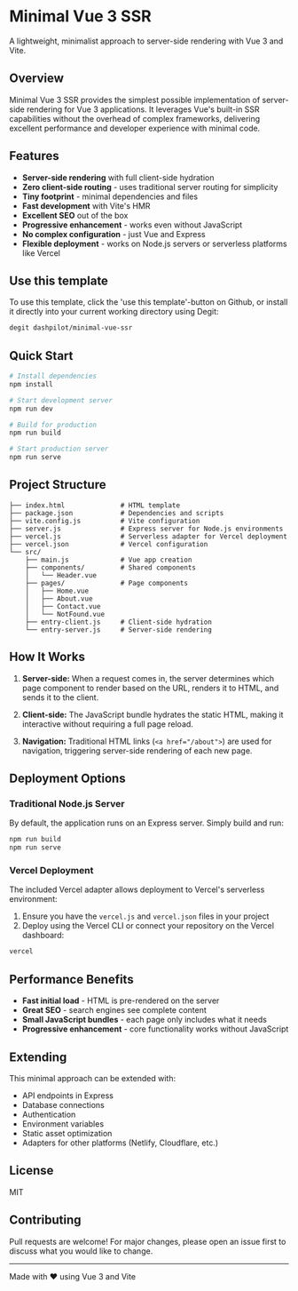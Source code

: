 # Minimal Vue 3 SSR

A lightweight, minimalist approach to server-side rendering with Vue 3 and Vite.

## Overview

Minimal Vue 3 SSR provides the simplest possible implementation of server-side rendering for Vue 3 applications. It leverages Vue's built-in SSR capabilities without the overhead of complex frameworks, delivering excellent performance and developer experience with minimal code.

## Features

- **Server-side rendering** with full client-side hydration
- **Zero client-side routing** - uses traditional server routing for simplicity
- **Tiny footprint** - minimal dependencies and files
- **Fast development** with Vite's HMR
- **Excellent SEO** out of the box
- **Progressive enhancement** - works even without JavaScript
- **No complex configuration** - just Vue and Express
- **Flexible deployment** - works on Node.js servers or serverless platforms like Vercel

## Use this template

To use this template, click the 'use this template'-button on Github, or install it directly into your current working directory using Degit:

```bash
degit dashpilot/minimal-vue-ssr
```

## Quick Start

```bash
# Install dependencies
npm install

# Start development server
npm run dev

# Build for production
npm run build

# Start production server
npm run serve
```

## Project Structure

```
├── index.html              # HTML template
├── package.json            # Dependencies and scripts
├── vite.config.js          # Vite configuration
├── server.js               # Express server for Node.js environments
├── vercel.js               # Serverless adapter for Vercel deployment
├── vercel.json             # Vercel configuration
└── src/
    ├── main.js             # Vue app creation
    ├── components/         # Shared components
    │   └── Header.vue
    ├── pages/              # Page components
    │   ├── Home.vue
    │   ├── About.vue
    │   ├── Contact.vue
    │   └── NotFound.vue
    ├── entry-client.js     # Client-side hydration
    └── entry-server.js     # Server-side rendering
```

## How It Works

1. **Server-side:** When a request comes in, the server determines which page component to render based on the URL, renders it to HTML, and sends it to the client.

2. **Client-side:** The JavaScript bundle hydrates the static HTML, making it interactive without requiring a full page reload.

3. **Navigation:** Traditional HTML links (`<a href="/about">`) are used for navigation, triggering server-side rendering of each new page.

## Deployment Options

### Traditional Node.js Server

By default, the application runs on an Express server. Simply build and run:

```bash
npm run build
npm run serve
```

### Vercel Deployment

The included Vercel adapter allows deployment to Vercel's serverless environment:

1. Ensure you have the `vercel.js` and `vercel.json` files in your project
2. Deploy using the Vercel CLI or connect your repository on the Vercel dashboard:

```bash
vercel
```

## Performance Benefits

- **Fast initial load** - HTML is pre-rendered on the server
- **Great SEO** - search engines see complete content
- **Small JavaScript bundles** - each page only includes what it needs
- **Progressive enhancement** - core functionality works without JavaScript

## Extending

This minimal approach can be extended with:

- API endpoints in Express
- Database connections
- Authentication
- Environment variables
- Static asset optimization
- Adapters for other platforms (Netlify, Cloudflare, etc.)

## License

MIT

## Contributing

Pull requests are welcome! For major changes, please open an issue first to discuss what you would like to change.

---

Made with ❤️ using Vue 3 and Vite
